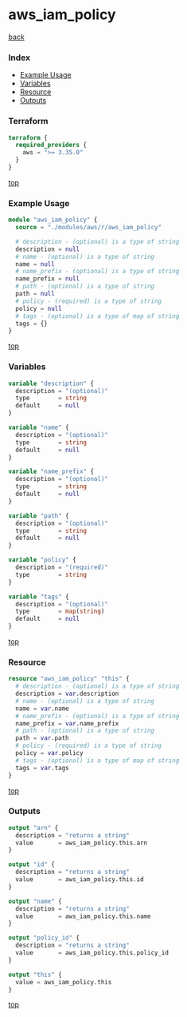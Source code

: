 # aws_iam_policy

[back](../aws.md)

### Index

- [Example Usage](#example-usage)
- [Variables](#variables)
- [Resource](#resource)
- [Outputs](#outputs)

### Terraform

```terraform
terraform {
  required_providers {
    aws = ">= 3.35.0"
  }
}
```

[top](#index)

### Example Usage

```terraform
module "aws_iam_policy" {
  source = "./modules/aws/r/aws_iam_policy"

  # description - (optional) is a type of string
  description = null
  # name - (optional) is a type of string
  name = null
  # name_prefix - (optional) is a type of string
  name_prefix = null
  # path - (optional) is a type of string
  path = null
  # policy - (required) is a type of string
  policy = null
  # tags - (optional) is a type of map of string
  tags = {}
}
```

[top](#index)

### Variables

```terraform
variable "description" {
  description = "(optional)"
  type        = string
  default     = null
}

variable "name" {
  description = "(optional)"
  type        = string
  default     = null
}

variable "name_prefix" {
  description = "(optional)"
  type        = string
  default     = null
}

variable "path" {
  description = "(optional)"
  type        = string
  default     = null
}

variable "policy" {
  description = "(required)"
  type        = string
}

variable "tags" {
  description = "(optional)"
  type        = map(string)
  default     = null
}
```

[top](#index)

### Resource

```terraform
resource "aws_iam_policy" "this" {
  # description - (optional) is a type of string
  description = var.description
  # name - (optional) is a type of string
  name = var.name
  # name_prefix - (optional) is a type of string
  name_prefix = var.name_prefix
  # path - (optional) is a type of string
  path = var.path
  # policy - (required) is a type of string
  policy = var.policy
  # tags - (optional) is a type of map of string
  tags = var.tags
}
```

[top](#index)

### Outputs

```terraform
output "arn" {
  description = "returns a string"
  value       = aws_iam_policy.this.arn
}

output "id" {
  description = "returns a string"
  value       = aws_iam_policy.this.id
}

output "name" {
  description = "returns a string"
  value       = aws_iam_policy.this.name
}

output "policy_id" {
  description = "returns a string"
  value       = aws_iam_policy.this.policy_id
}

output "this" {
  value = aws_iam_policy.this
}
```

[top](#index)